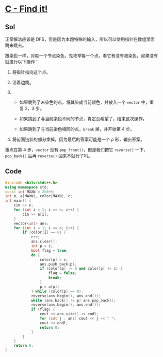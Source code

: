 # [C - Find it!](https://atcoder.jp/contests/abc311/tasks/abc311_c)

## Sol

正常解法应该是 $\text{DFS}$，但是因为本题特殊的输入，所以可以使用指针在数组里面跳来跳去。

跟染色一样，对每一个节点染色，先枚举每一个点，看它有没有被染色，如果没有就进行以下操作：

1. 将指针指向这个点。

2. 沿着边跳。

3. - 如果跳到了未染色的点，将其染成当前颜色，并放入一个 `vector` 中，重复 $2$，$3$ 步。
   
   - 如果跳到了与当前染色不同的节点，肯定没希望了，结束这次操作。
   
   - 如果跳到了与当前染色相同的点，`break` 掉，并开始第 $4$ 步。

4. 将前面链状的部分拿掉，因为最后的答案可能是一个 $\rho$ 形，输出答案。

重点在第 4 步，`vector` 没有 `pop_front()`，但是我们把它 `reverse()` 一下，`pop_back()` 后再 `reverse()` 回来不就行了吗。

## Code

```cpp
#include <bits/stdc++.h>
using namespace std;
const int MAXN = 2e5+5;
int n, a[MAXN], color[MAXN], c;
int main() {
    cin >> n;
    for (int i = 1; i <= n; i++) {
        cin >> a[i];
    }
    vector<int> ans;
    for (int i = 1; i <= n; i++) {
        if (color[i] == 0) {
            c++;
            ans.clear();
            int p = i;
            bool flag = true;
            do {
                color[p] = c;
                ans.push_back(p);
                if (color[p] != 0 and color[p] != c) {
                    flag = false;
                    break;
                }
                p = a[p];
            } while (color[p] == 0);
            reverse(ans.begin(), ans.end());
            while (ans.back() != p) ans.pop_back();
            reverse(ans.begin(), ans.end());
            if (flag) {
                cout << ans.size() << endl;
                for (int j : ans) cout << j << " ";
                cout << endl;
                return 0;
            }
        }
    }
    return 0;
}
```
